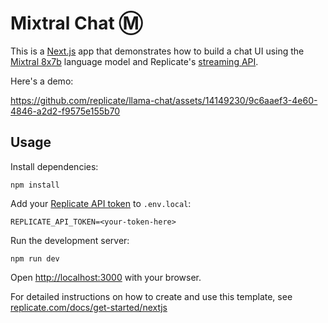# Mixtral Chat Ⓜ️

This is a [Next.js](https://nextjs.org/) app that demonstrates how to build a chat UI using the [ Mixtral 8x7b](https://replicate.com/mistralai/mixtral-8x7b-instruct-v0.1?utm_source=project&utm_campaign=mixtralai) language model and Replicate's [streaming API](https://replicate.com/docs/streaming).

Here's a demo:

https://github.com/replicate/llama-chat/assets/14149230/9c6aaef3-4e60-4846-a2d2-f9575e155b70


## Usage

Install dependencies:

```console
npm install
```

Add your [Replicate API token](https://replicate.com/account#token) to `.env.local`:

```
REPLICATE_API_TOKEN=<your-token-here>
```

Run the development server:

```console
npm run dev
```

Open [http://localhost:3000](http://localhost:3000) with your browser.

For detailed instructions on how to create and use this template, see [replicate.com/docs/get-started/nextjs](https://replicate.com/docs/get-started/nextjs)
